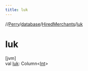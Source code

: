 ```yaml
---
title: luk
---
```

//[Perry](../../../index.html)/[database](../index.html)/[HiredMerchants](index.html)/[luk](luk.html)



# luk



[jvm]\
val [luk](luk.html): Column<[Int](https://kotlinlang.org/api/latest/jvm/stdlib/kotlin/-int/index.html)>




